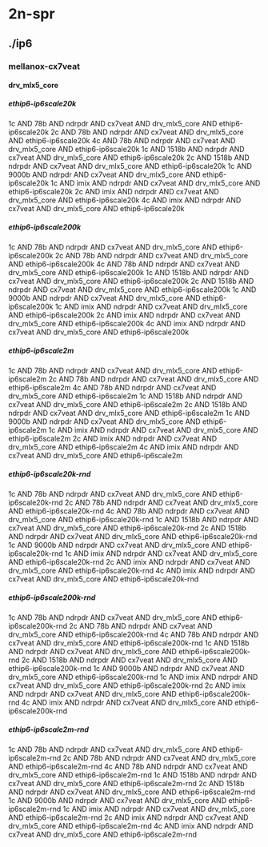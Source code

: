 # 2n-spr
## ./ip6
### mellanox-cx7veat
#### drv_mlx5_core
##### ethip6-ip6scale20k
1c AND 78b AND ndrpdr AND cx7veat AND drv_mlx5_core AND ethip6-ip6scale20k
2c AND 78b AND ndrpdr AND cx7veat AND drv_mlx5_core AND ethip6-ip6scale20k
4c AND 78b AND ndrpdr AND cx7veat AND drv_mlx5_core AND ethip6-ip6scale20k
1c AND 1518b AND ndrpdr AND cx7veat AND drv_mlx5_core AND ethip6-ip6scale20k
2c AND 1518b AND ndrpdr AND cx7veat AND drv_mlx5_core AND ethip6-ip6scale20k
1c AND 9000b AND ndrpdr AND cx7veat AND drv_mlx5_core AND ethip6-ip6scale20k
1c AND imix AND ndrpdr AND cx7veat AND drv_mlx5_core AND ethip6-ip6scale20k
2c AND imix AND ndrpdr AND cx7veat AND drv_mlx5_core AND ethip6-ip6scale20k
4c AND imix AND ndrpdr AND cx7veat AND drv_mlx5_core AND ethip6-ip6scale20k
##### ethip6-ip6scale200k
1c AND 78b AND ndrpdr AND cx7veat AND drv_mlx5_core AND ethip6-ip6scale200k
2c AND 78b AND ndrpdr AND cx7veat AND drv_mlx5_core AND ethip6-ip6scale200k
4c AND 78b AND ndrpdr AND cx7veat AND drv_mlx5_core AND ethip6-ip6scale200k
1c AND 1518b AND ndrpdr AND cx7veat AND drv_mlx5_core AND ethip6-ip6scale200k
2c AND 1518b AND ndrpdr AND cx7veat AND drv_mlx5_core AND ethip6-ip6scale200k
1c AND 9000b AND ndrpdr AND cx7veat AND drv_mlx5_core AND ethip6-ip6scale200k
1c AND imix AND ndrpdr AND cx7veat AND drv_mlx5_core AND ethip6-ip6scale200k
2c AND imix AND ndrpdr AND cx7veat AND drv_mlx5_core AND ethip6-ip6scale200k
4c AND imix AND ndrpdr AND cx7veat AND drv_mlx5_core AND ethip6-ip6scale200k
##### ethip6-ip6scale2m
1c AND 78b AND ndrpdr AND cx7veat AND drv_mlx5_core AND ethip6-ip6scale2m
2c AND 78b AND ndrpdr AND cx7veat AND drv_mlx5_core AND ethip6-ip6scale2m
4c AND 78b AND ndrpdr AND cx7veat AND drv_mlx5_core AND ethip6-ip6scale2m
1c AND 1518b AND ndrpdr AND cx7veat AND drv_mlx5_core AND ethip6-ip6scale2m
2c AND 1518b AND ndrpdr AND cx7veat AND drv_mlx5_core AND ethip6-ip6scale2m
1c AND 9000b AND ndrpdr AND cx7veat AND drv_mlx5_core AND ethip6-ip6scale2m
1c AND imix AND ndrpdr AND cx7veat AND drv_mlx5_core AND ethip6-ip6scale2m
2c AND imix AND ndrpdr AND cx7veat AND drv_mlx5_core AND ethip6-ip6scale2m
4c AND imix AND ndrpdr AND cx7veat AND drv_mlx5_core AND ethip6-ip6scale2m
##### ethip6-ip6scale20k-rnd
1c AND 78b AND ndrpdr AND cx7veat AND drv_mlx5_core AND ethip6-ip6scale20k-rnd
2c AND 78b AND ndrpdr AND cx7veat AND drv_mlx5_core AND ethip6-ip6scale20k-rnd
4c AND 78b AND ndrpdr AND cx7veat AND drv_mlx5_core AND ethip6-ip6scale20k-rnd
1c AND 1518b AND ndrpdr AND cx7veat AND drv_mlx5_core AND ethip6-ip6scale20k-rnd
2c AND 1518b AND ndrpdr AND cx7veat AND drv_mlx5_core AND ethip6-ip6scale20k-rnd
1c AND 9000b AND ndrpdr AND cx7veat AND drv_mlx5_core AND ethip6-ip6scale20k-rnd
1c AND imix AND ndrpdr AND cx7veat AND drv_mlx5_core AND ethip6-ip6scale20k-rnd
2c AND imix AND ndrpdr AND cx7veat AND drv_mlx5_core AND ethip6-ip6scale20k-rnd
4c AND imix AND ndrpdr AND cx7veat AND drv_mlx5_core AND ethip6-ip6scale20k-rnd
##### ethip6-ip6scale200k-rnd
1c AND 78b AND ndrpdr AND cx7veat AND drv_mlx5_core AND ethip6-ip6scale200k-rnd
2c AND 78b AND ndrpdr AND cx7veat AND drv_mlx5_core AND ethip6-ip6scale200k-rnd
4c AND 78b AND ndrpdr AND cx7veat AND drv_mlx5_core AND ethip6-ip6scale200k-rnd
1c AND 1518b AND ndrpdr AND cx7veat AND drv_mlx5_core AND ethip6-ip6scale200k-rnd
2c AND 1518b AND ndrpdr AND cx7veat AND drv_mlx5_core AND ethip6-ip6scale200k-rnd
1c AND 9000b AND ndrpdr AND cx7veat AND drv_mlx5_core AND ethip6-ip6scale200k-rnd
1c AND imix AND ndrpdr AND cx7veat AND drv_mlx5_core AND ethip6-ip6scale200k-rnd
2c AND imix AND ndrpdr AND cx7veat AND drv_mlx5_core AND ethip6-ip6scale200k-rnd
4c AND imix AND ndrpdr AND cx7veat AND drv_mlx5_core AND ethip6-ip6scale200k-rnd
##### ethip6-ip6scale2m-rnd
1c AND 78b AND ndrpdr AND cx7veat AND drv_mlx5_core AND ethip6-ip6scale2m-rnd
2c AND 78b AND ndrpdr AND cx7veat AND drv_mlx5_core AND ethip6-ip6scale2m-rnd
4c AND 78b AND ndrpdr AND cx7veat AND drv_mlx5_core AND ethip6-ip6scale2m-rnd
1c AND 1518b AND ndrpdr AND cx7veat AND drv_mlx5_core AND ethip6-ip6scale2m-rnd
2c AND 1518b AND ndrpdr AND cx7veat AND drv_mlx5_core AND ethip6-ip6scale2m-rnd
1c AND 9000b AND ndrpdr AND cx7veat AND drv_mlx5_core AND ethip6-ip6scale2m-rnd
1c AND imix AND ndrpdr AND cx7veat AND drv_mlx5_core AND ethip6-ip6scale2m-rnd
2c AND imix AND ndrpdr AND cx7veat AND drv_mlx5_core AND ethip6-ip6scale2m-rnd
4c AND imix AND ndrpdr AND cx7veat AND drv_mlx5_core AND ethip6-ip6scale2m-rnd